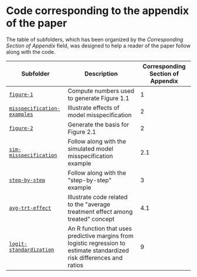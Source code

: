 # Code corresponding to the appendix of the paper

The table of subfolders, which has been organized by the *Corresponding Section of Appendix* field, was designed to help a reader of the paper follow along with the code. 

| Subfolder  | Description  | Corresponding Section of Appendix |
|-------------------------------|--------------|------------------|
| [`figure-1`](./figure-1) | Compute numbers used to generate Figure 1.1 | 1 |
| [`misspecification-examples`](./misspecification-examples) | Illustrate effects of model misspecification | 2 | 
| [`figure-2`](./figure-2) | Generate the basis for Figure 2.1  | 2 |
| [`sim-misspecification`](./sim-misspecification) | Follow along with the simulated model misspecification example | 2.1  |
| [`step-by-step`](./step-by-step) | Follow along with the "step-by-step" example | 3  |
| [`avg-trt-effect`](./avg-trt-effect) | Illustrate code related to the "average treatment effect among treated" concept | 4.1 | 
| [`logit-standardization`](./logit-standardization) | An R function that uses predictive margins from logistic regression to estimate standardized risk differences and ratios| 9  |
